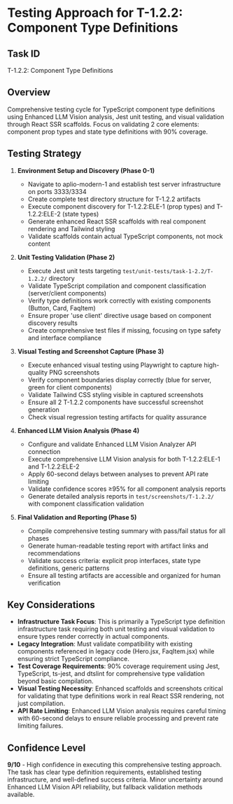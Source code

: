 # Testing Approach for T-1.2.2: Component Type Definitions

## Task ID
T-1.2.2: Component Type Definitions

## Overview
Comprehensive testing cycle for TypeScript component type definitions using Enhanced LLM Vision analysis, Jest unit testing, and visual validation through React SSR scaffolds. Focus on validating 2 core elements: component prop types and state type definitions with 90% coverage.

## Testing Strategy

1. **Environment Setup and Discovery (Phase 0-1)**
   - Navigate to aplio-modern-1 and establish test server infrastructure on ports 3333/3334
   - Create complete test directory structure for T-1.2.2 artifacts
   - Execute component discovery for T-1.2.2:ELE-1 (prop types) and T-1.2.2:ELE-2 (state types)
   - Generate enhanced React SSR scaffolds with real component rendering and Tailwind styling
   - Validate scaffolds contain actual TypeScript components, not mock content

2. **Unit Testing Validation (Phase 2)**
   - Execute Jest unit tests targeting `test/unit-tests/task-1-2.2/T-1.2.2/` directory
   - Validate TypeScript compilation and component classification (server/client components)
   - Verify type definitions work correctly with existing components (Button, Card, FaqItem)
   - Ensure proper 'use client' directive usage based on component discovery results
   - Create comprehensive test files if missing, focusing on type safety and interface compliance

3. **Visual Testing and Screenshot Capture (Phase 3)**
   - Execute enhanced visual testing using Playwright to capture high-quality PNG screenshots
   - Verify component boundaries display correctly (blue for server, green for client components)
   - Validate Tailwind CSS styling visible in captured screenshots
   - Ensure all 2 T-1.2.2 components have successful screenshot generation
   - Check visual regression testing artifacts for quality assurance

4. **Enhanced LLM Vision Analysis (Phase 4)**
   - Configure and validate Enhanced LLM Vision Analyzer API connection
   - Execute comprehensive LLM Vision analysis for both T-1.2.2:ELE-1 and T-1.2.2:ELE-2
   - Apply 60-second delays between analyses to prevent API rate limiting
   - Validate confidence scores ≥95% for all component analysis reports
   - Generate detailed analysis reports in `test/screenshots/T-1.2.2/` with component classification validation

5. **Final Validation and Reporting (Phase 5)**
   - Compile comprehensive testing summary with pass/fail status for all phases
   - Generate human-readable testing report with artifact links and recommendations
   - Validate success criteria: explicit prop interfaces, state type definitions, generic patterns
   - Ensure all testing artifacts are accessible and organized for human verification

## Key Considerations

- **Infrastructure Task Focus**: This is primarily a TypeScript type definition infrastructure task requiring both unit testing and visual validation to ensure types render correctly in actual components.
- **Legacy Integration**: Must validate compatibility with existing components referenced in legacy code (Hero.jsx, FaqItem.jsx) while ensuring strict TypeScript compliance.
- **Test Coverage Requirements**: 90% coverage requirement using Jest, TypeScript, ts-jest, and dtslint for comprehensive type validation beyond basic compilation.
- **Visual Testing Necessity**: Enhanced scaffolds and screenshots critical for validating that type definitions work in real React SSR rendering, not just compilation.
- **API Rate Limiting**: Enhanced LLM Vision analysis requires careful timing with 60-second delays to ensure reliable processing and prevent rate limiting failures.

## Confidence Level
**9/10** - High confidence in executing this comprehensive testing approach. The task has clear type definition requirements, established testing infrastructure, and well-defined success criteria. Minor uncertainty around Enhanced LLM Vision API reliability, but fallback validation methods available.
